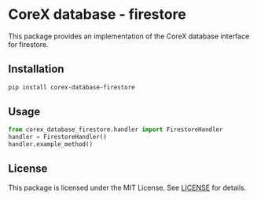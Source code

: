 # CoreX database - firestore

This package provides an implementation of the CoreX database interface for firestore.

## Installation
~~~bash
pip install corex-database-firestore
~~~

## Usage
~~~python
from corex_database_firestore.handler import FirestoreHandler
handler = FirestoreHandler()
handler.example_method()
~~~

## License
This package is licensed under the MIT License. See [LICENSE](../LICENSE) for details.
